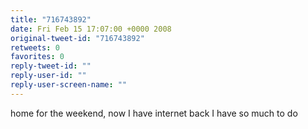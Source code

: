 ```yaml
---
title: "716743892"
date: Fri Feb 15 17:07:00 +0000 2008
original-tweet-id: "716743892"
retweets: 0
favorites: 0
reply-tweet-id: ""
reply-user-id: ""
reply-user-screen-name: ""
---
```

home for the weekend, now I have internet back I have so much to do
